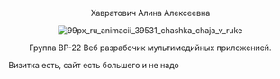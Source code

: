<div align="center">

Хавратович Алина Алексеевна

![99px_ru_animacii_39531_chashka_chaja_v_ruke](https://github.com/user-attachments/assets/948ad3a8-983c-47d7-bbc0-913bca06abf7)

Группа ВР-22
Веб разрабочик мультимедийных приложенией.
</div>
Визитка есть, сайт есть большего и не надо
